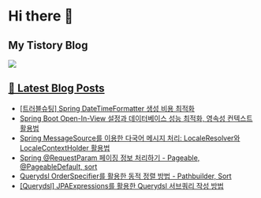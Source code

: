 # Hi there 👋

## My Tistory Blog

<p>
    <a href="https://kylo8.tistory.com"><img src="https://img.shields.io/badge/Tistory-000000?style=flat-square&logo=Tistory&logoColor=white"/>
</p>

## 📕 Latest Blog Posts

<ul><li><a href='https://kylo8.tistory.com/entry/%ED%8A%B8%EB%9F%AC%EB%B8%94%EC%8A%88%ED%8C%85-Spring-DateTimeFormatter-%EC%83%9D%EC%84%B1-%EB%B9%84%EC%9A%A9-%EC%B5%9C%EC%A0%81%ED%99%94' target='_blank'>[트러블슈팅] Spring DateTimeFormatter 생성 비용 최적화</a></li><li><a href='https://kylo8.tistory.com/entry/Spring-Boot-Open-In-View-%EC%84%A4%EC%A0%95%EA%B3%BC-%EB%8D%B0%EC%9D%B4%ED%84%B0%EB%B2%A0%EC%9D%B4%EC%8A%A4-%EC%84%B1%EB%8A%A5-%EC%B5%9C%EC%A0%81%ED%99%94-%EC%98%81%EC%86%8D%EC%84%B1-%EC%BB%A8%ED%85%8D%EC%8A%A4%ED%8A%B8-%ED%99%9C%EC%9A%A9%EB%B2%95' target='_blank'>Spring Boot Open-In-View 설정과 데이터베이스 성능 최적화, 영속성 컨텍스트 활용법</a></li><li><a href='https://kylo8.tistory.com/entry/Spring-MessageSource%EB%A5%BC-%EC%9D%B4%EC%9A%A9%ED%95%9C-%EB%8B%A4%EA%B5%AD%EC%96%B4-%EB%A9%94%EC%8B%9C%EC%A7%80-%EC%B2%98%EB%A6%AC-LocaleResolver%EC%99%80-LocaleContextHolder-%ED%99%9C%EC%9A%A9%EB%B2%95' target='_blank'>Spring MessageSource를 이용한 다국어 메시지 처리: LocaleResolver와 LocaleContextHolder 활용법</a></li><li><a href='https://kylo8.tistory.com/entry/Spring-RequestParam-%ED%8E%98%EC%9D%B4%EC%A7%95-%EC%A0%95%EB%B3%B4-%EC%B2%98%EB%A6%AC%ED%95%98%EA%B8%B0-Pageable-PageableDefault-sort' target='_blank'>Spring @RequestParam 페이징 정보 처리하기 - Pageable, @PageableDefault, sort</a></li><li><a href='https://kylo8.tistory.com/entry/Querydsl-OrderSpecifier%EB%A5%BC-%ED%99%9C%EC%9A%A9%ED%95%9C-%EB%8F%99%EC%A0%81-%EC%A0%95%EB%A0%AC-%EB%B0%A9%EB%B2%95-Pathbuilder-Sort' target='_blank'>Querydsl OrderSpecifier를 활용한 동적 정렬 방법 - Pathbuilder, Sort</a></li><li><a href='https://kylo8.tistory.com/entry/Querydsl-JPAExpressions%EB%A5%BC-%ED%99%9C%EC%9A%A9%ED%95%9C-Querydsl-%EC%84%9C%EB%B8%8C%EC%BF%BC%EB%A6%AC-%EC%9E%91%EC%84%B1-%EB%B0%A9%EB%B2%95' target='_blank'>[Querydsl] JPAExpressions를 활용한 Querydsl 서브쿼리 작성 방법</a></li></ul>